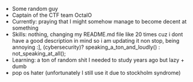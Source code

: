 - Some random guy
- Captain of the CTF team OctalO
- Currently: praying that I might somehow manage to become decent at something
- Skills: nothing, changing my README.md file like 20 times cuz i dont have a good description in mind so i am updating it non stop, being annoying :], (cybersecurity)? speaking_a_ton_and_loudly() : not_speaking_at_all();
- Learning: a ton of random shit I needed to study years ago but lazy + dumb
- pop os hater (unfortunately I still use it due to stockholm syndrome)
